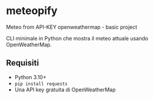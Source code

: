 # meteopify
Meteo from API-KEY openweathermap - basic project

CLI minimale in Python che mostra il meteo attuale usando OpenWeatherMap.

## Requisiti
- Python 3.10+
- `pip install requests`
- Una API key gratuita di OpenWeatherMap

